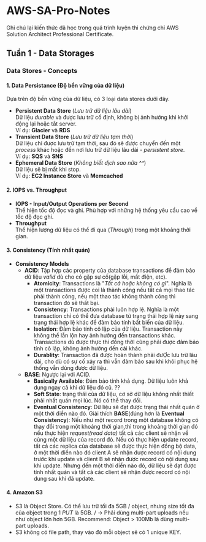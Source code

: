 # AWS-SA-Pro-Notes
Ghi chú lại kiến thức đã học trong quá trình luyện thi chứng chỉ AWS Solution Architect Professional Certificate.

## Tuần 1 - Data Storages

### Data Stores - Concepts

#### 1. Data Persistance (Độ bền vững của dữ liệu) 
Dựa trên độ bền vững của dữ liệu, có 3 loại data stores dưới đây.
- __Persistent Data Store__ (_Lưu trữ dữ liệu lâu dài_) \
Dữ liệu _durable_ và được lưu trữ cố định, không bị ảnh hưởng khi khởi động lại hoặc tắt server. \
Ví dụ: **Glacier** và **RDS**
- __Transient Data Store__ (_Lưu trữ dữ liệu tạm thời_) \
 Dữ liệu chỉ được lưu trữ tạm thời, sau đó sẽ được chuyển đến một _process_ khác hoặc đến nơi lưu trữ dữ liệu lâu dài - _persistent store_. \
 Ví dụ: **SQS** và **SNS**
- __Ephemeral Data Store__ (_Không biết dịch sao nữa ^^_) \
 Dữ liệu sẽ bị mất khi stop. \
 Ví dụ: __EC2 Instance Store__ và __Memcached__

#### 2. IOPS vs. Throughput
- __IOPS - Input/Output Operations per Second__ \
 Thể hiện tốc độ đọc và ghi. Phù hợp với những hệ thống yêu cầu cao về tốc độ đọc ghi. 
- __Throughput__ \
 Thể hiện lượng dữ liệu có thể đi qua (_Through_) trong một khoảng thời gian.

#### 3. Consistency (Tính nhất quán)
- __Consistency Models__
    - __ACID__: Tập hợp các property của database transactions để đảm bảo dữ liệu _valid_ dù cho có gặp sự cố(gặp lỗi, mất điện, etc).
        - __Atomicity__: Transactions là "_Tất cả hoặc không có gì_". Nghĩa là một transactions được coi là thành công nếu tất cả mọi thao tác phải thành công, nếu một thao tác không thành công thì transaction đó sẽ thất bại. 
        - __Consistency__: Transactions phải luôn hợp lệ. Nghĩa là một transaction chỉ có thể đưa database từ trạng thái hợp lệ này sang trạng thái hợp lệ khác để đảm bảo tính bất biến của dữ liệu.
        - __Isolation__: Đảm bảo tính cô lập của dữ liệu. Transaction này không thể lẫn lộn hay ảnh hưởng đến transactions khác. Transactions dù được thực thi đồng thờI cũng phải được đảm bảo tính cô lập, không ảnh hưởng đến cái khác. 
        - __Durablity__: Transaction đã được hoàn thành phải đưỢc lưu trữ lâu dài, cho dù có sự cố xảy ra thì vẫn đảm bảo sau khi khôi phục hệ thống vẫn dùng được dữ liệu.
    - __BASE__: Ngược lại với ACID.
        - __Basically Available__: Đảm bảo tính khả dụng. Dữ liệu luôn khả dụng ngay cả khi dữ liệu đó cũ. ??
        - __Soft State__: trạng thái của dữ liệu, cơ sở dữ liệu không nhất thiết phải nhất quán mọi lúc. Nó có thể thay đổi.
        - __Eventual Consistency__: Dữ liệu sẽ đạt được trạng thái nhất quán ở một thời điển nào đó.
    Giải thích __BASE__(đúng hơn là __Eventual Consistency__): Nếu như một record trong một database không có thay đổi trong một khoảng thời gian,thì trong khoảng thời gian đó nếu thực hiện _request(read data)_ tất cả các client sẽ nhận về cùng một dữ liệu của record đó. Nếu có thực hiện update record, tất cả các replica của database sẽ được thực hiện đồng bộ data, ở một thời điển nào đó client A sẽ nhận được record có nội dung trước khi update và client B sẽ nhận được record có nội dung sau khi update. Nhưng đến một thời điển nào đó, dữ liệu sẽ đạt được tính nhất quán và tất cả các client sẽ nhận được record có nội dung sau khi đã update.

#### 4. Amazon S3
- S3 là Object Store. Có thể lưu trữ tối đa 5GB / object, nhưng size tốt đa của object trong 1 _PUT_ là 5GB. /
-> Phải dùng multi-part uploads nếu như object lớn hơn 5GB. Recommend: Object > 100Mb là dùng multi-part uploads.
- S3 không có file path, thay vào đó mỗi object sẽ có 1 unique KEY.

